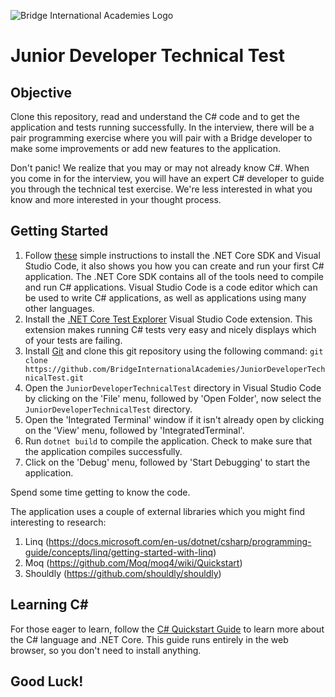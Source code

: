 ![Bridge International Academies Logo](https://raw.githubusercontent.com/BridgeInternationalAcademies/JuniorDeveloperTechnicalTest/master/MainLogo.png)

# Junior Developer Technical Test

## Objective

Clone this repository, read and understand the C# code and to get the application and tests running successfully. In the interview, there will be a pair programming exercise where you will pair with a Bridge developer to make some improvements or add new features to the application.

Don't panic! We realize that you may or may not already know C#. When you come in for the interview, you will have an expert C# developer to guide you through the technical test exercise. We're less interested in what you know and more interested in your thought process.

## Getting Started

1. Follow [these](https://docs.microsoft.com/en-us/dotnet/core/tutorials/with-visual-studio-code) simple instructions to install the .NET Core SDK and Visual Studio Code, it also shows you how you can create and run your first C# application. The .NET Core SDK contains all of the tools need to compile and run C# applications. Visual Studio Code is a code editor which can be used to write C# applications, as well as applications using many other languages.
2. Install the [.NET Core Test Explorer](https://marketplace.visualstudio.com/items?itemName=formulahendry.dotnet-test-explorer) Visual Studio Code extension. This extension makes running C# tests very easy and nicely displays which of your tests are failing.
3. Install [Git](https://git-scm.com/downloads) and clone this git repository using the following command:
    `git clone https://github.com/BridgeInternationalAcademies/JuniorDeveloperTechnicalTest.git`
4. Open the `JuniorDeveloperTechnicalTest` directory in Visual Studio Code by clicking on the 'File' menu, followed by 'Open Folder', now select the `JuniorDeveloperTechnicalTest` directory.
5. Open the 'Integrated Terminal' window if it isn't already open by clicking on the 'View' menu, followed by 'IntegratedTerminal'.
6. Run `dotnet build` to compile the application. Check to make sure that the application compiles successfully.
7. Click on the 'Debug' menu, followed by 'Start Debugging' to start the application.

Spend some time getting to know the code.

The application uses a couple of external libraries which you might find interesting to research:

1. Linq (https://docs.microsoft.com/en-us/dotnet/csharp/programming-guide/concepts/linq/getting-started-with-linq)
2. Moq (https://github.com/Moq/moq4/wiki/Quickstart)
3. Shouldly (https://github.com/shouldly/shouldly)

## Learning C#

For those eager to learn, follow the [C# Quickstart Guide](https://docs.microsoft.com/en-us/dotnet/csharp/quick-starts/index) to learn more about the C# language and .NET Core. This guide runs entirely in the web browser, so you don't need to install anything.

## Good Luck!
